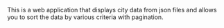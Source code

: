 This is a web application that displays city data from json files and allows you to sort the data by various criteria with pagination.
